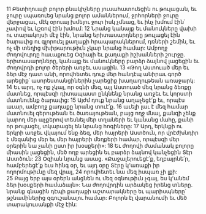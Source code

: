 11 Բետիղուայի բոլոր բնակիչները յուսահատուեցին ու թուլացան, եւ ջուրը սպառուեց նրանց բոլոր ամաններում, ջրհորների ջուրը վերջացաւ, մէկ օրուայ խմելու ջուր իսկ չմնաց, եւ ինչ խմում էին՝ չափով եւ կշռով էին խմում: 12 Նրանց կանայք եւ մանուկները վախի ու տարակոյսի մէջ էին, նրանց երիտասարդները թուլացել էին ծարաւից ու գլորուել քաղաքի հրապարակներում, դռների շեմին, եւ ոչ մի տեղից մխիթարութիւն չկար նրանց համար: Ամբողջ ժողովուրդը հաւաքուեց Օզիայի եւ քաղաքի իշխանների շուրջը. երիտասարդները, կանայք եւ մանուկները բարձր ձայնով լացեցին եւ ժողովրդի բոլոր ծերերի առջեւ ասացին. 13 «Թող Աստուած մեր եւ ձեր մէջ դատ անի, որովհետեւ դուք մեր հանդէպ անիրաւ գործ արեցիք՝ ասորեստանցիներին չարեցիք խաղաղութեան առաջարկ: 14 Եւ արդ, ոչ ոք չկայ, որ օգնի մեզ, այլ Աստուած մեզ նրանց ձեռքը մատնեց, որպէսզի դիտապաստ ընկնենք նրանց առջեւ եւ կորստի մատնուենք ծարաւից: 15 Այժմ դուք նրանց աղաչեցէ՛ք եւ, որպէս աւար, ամբողջ քաղաքը նրանց տուէ՛ք. 16 աւելի լաւ է մեզ համար մատնուել գերութեան եւ ծառայութեան, բայց ողջ մնալ, քանզի չենք կարող մեր աչքերով տեսնել մեր տղաների եւ կանանց մահը, քանի որ թուլացել, տկարացել են նրանց հոգիները: 17 Արդ, երկնքի ու երկրի առջեւ վկայում ենք ձեզ, մեր հայրերի Աստծուն, որ վրէժխնդիր է մեզանից մեր եւ մեր հայրերի մեղքերի համար, որպէսզի մեր օրերին նա չանի ըստ իր խօսքերի»: 18 Եւ ժողովի ժամանակ բոլորը միասին լացեցին, մեծ ողբ արեցին եւ բարձր ձայնով կանչեցին Տէր Աստծուն: 23 Օզիան նրանց ասաց. «Քաջալերուեցէ՛ք, եղբայրնե՛ր, համբերեցէ՛ք եւս հինգ օր, եւ այդ օրը Տէրը կ՚առաքի իր ողորմութիւնը մեզ վրայ, 24 որովհետեւ նա մեզ իսպառ չի լքի: 25 Բայց երբ այս օրերն անցնեն ու մեզ օգնութիւն չգայ, ես կ՚անեմ ձեր խօսքերի համաձայն»: Նա ժողովրդին արձակեց իրենց տները. նրանք գնացին դէպի քաղաքի աշտարակները եւ պարիսպները՝ թշնամիներից զգուշանալու համար: Բոլորն էլ վարանումի եւ մեծ տարակուսանքի մէջ էին:
